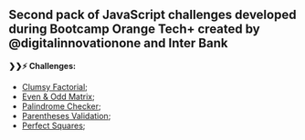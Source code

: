 ## Second pack of JavaScript challenges developed during Bootcamp Orange Tech+ created by @digitalinnovationone and Inter Bank

<strong>❯❯:zap: Challenges:</strong>

- [Clumsy Factorial](https://github.com/vitorg5x/js-challenges-01/tree/main/Adding%20Multiples);
- [Even & Odd Matrix](https://github.com/vitorg5x/js-challenges-01/tree/main/Equal%20Numbers);
- [Palindrome Checker](https://github.com/vitorg5x/js-challenges-01/tree/main/FizzBuzz);
- [Parentheses Validation](https://github.com/vitorg5x/js-challenges-01/tree/main/Recursive%20Call);
- [Perfect Squares](https://github.com/vitorg5x/js-challenges-01/tree/main/Sequential%20Search);

